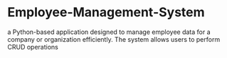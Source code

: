 # Employee-Management-System
a Python-based application designed to  manage employee data for a company or organization efficiently. The system allows  users to perform CRUD operations
